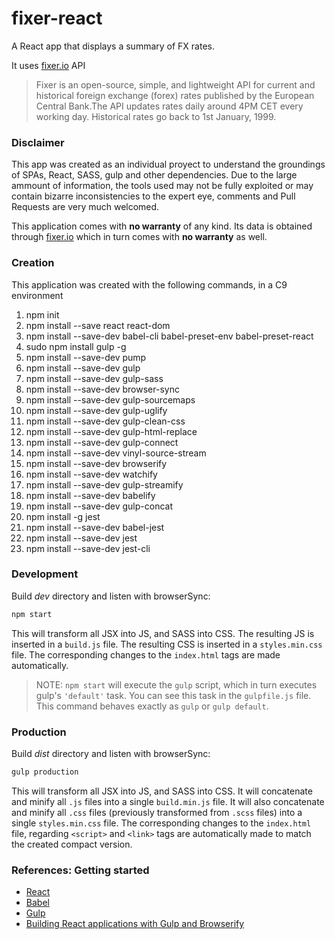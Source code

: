 # fixer-react
A React app that displays a summary of FX rates.

It uses [fixer.io](fixer.io) API
> Fixer is an open-source, simple, and lightweight API for current and
historical foreign exchange (forex) rates published by the European
Central Bank.The API updates rates daily around 4PM CET every working day.
Historical rates go back to 1st January, 1999.

### Disclaimer
This app was created as an individual proyect to understand the groundings
of SPAs, React, SASS, gulp and other dependencies. Due to the large
ammount of information, the tools used may not be fully exploited or may contain
bizarre inconsistencies to the expert eye, comments and Pull Requests are very
much welcomed.

This application comes with **no warranty** of any kind. Its data is obtained
through [fixer.io](fixer.io) which in turn comes with **no warranty** as well.

### Creation
This application was created with the following commands, in a C9 environment
1. npm init
2. npm install --save react react-dom
3. npm install --save-dev babel-cli babel-preset-env babel-preset-react
4. sudo npm install gulp -g
5. npm install --save-dev pump
6. npm install --save-dev gulp
7. npm install --save-dev gulp-sass
8. npm install --save-dev browser-sync
9. npm install --save-dev gulp-sourcemaps
10. npm install --save-dev gulp-uglify
11. npm install --save-dev gulp-clean-css
12. npm install --save-dev gulp-html-replace
13. npm install --save-dev gulp-connect
14. npm install --save-dev vinyl-source-stream
15. npm install --save-dev browserify
16. npm install --save-dev watchify
17. npm install --save-dev gulp-streamify
18. npm install --save-dev babelify
19. npm install --save-dev gulp-concat
20. npm install -g jest
21. npm install --save-dev babel-jest
22. npm install --save-dev jest
23. npm install --save-dev jest-cli

### Development
Build *dev* directory and listen with browserSync:
```bash
npm start
```
This will transform all JSX into JS, and SASS into CSS.
The resulting JS is inserted in a `build.js` file.
The resulting CSS is inserted in a `styles.min.css` file.
The corresponding changes to the `index.html` tags are made automatically.
> NOTE: `npm start` will execute the `gulp` script, which in turn
executes gulp's `'default'` task. You can see this task in the `gulpfile.js`
file. This command behaves exactly as `gulp` or `gulp default`.

### Production
Build *dist* directory and listen with browserSync:
```bash
gulp production
```
This will transform all JSX into JS, and SASS into CSS. It will
concatenate and minify all `.js` files into a single `build.min.js` file.
It will also concatenate and minify all `.css` files (previously transformed
from `.scss` files) into a single `styles.min.css` file. The corresponding
changes to the `index.html` file, regarding `<script>` and `<link>` tags are
automatically made to match the created compact version.

### References: Getting started
* [React](https://reactjs.org/docs/add-react-to-an-existing-app.html#installing-react)
* [Babel](https://babeljs.io/docs/setup/#installation)
* [Gulp](https://css-tricks.com/gulp-for-beginners/)
* [Building React applications with Gulp and Browserify](https://tylermcginnis.com/react-js-tutorial-pt-2-building-react-applications-with-gulp-and-browserify/)